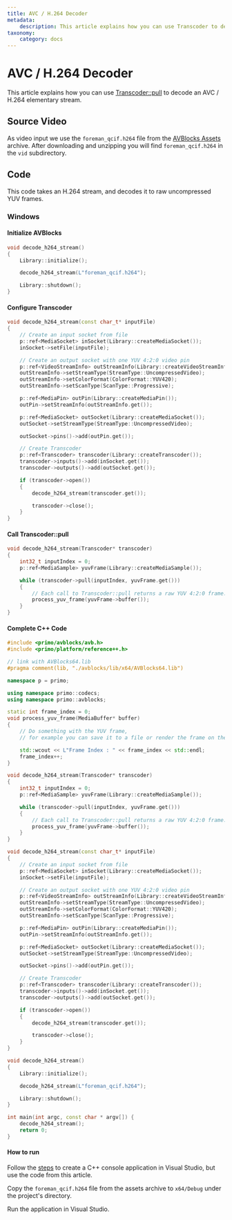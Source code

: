 ```yaml
---
title: AVC / H.264 Decoder
metadata:
    description: This article explains how you can use Transcoder to decode an AVC / H.264 elementary stream.
taxonomy:
    category: docs
---
```


# AVC / H.264 Decoder

This article explains how you can use [Transcoder::pull](https://doc.avblocks.com/core/latest/classprimo_1_1avblocks_1_1_transcoder.html#a8b54e4ba7db4474b0288ff57c12d538e) to decode an AVC / H.264 elementary stream.

## Source Video

As video input we use the `foreman_qcif.h264` file from the [AVBlocks Assets](https://github.com/avblocks/avblocks-assets/releases) archive. After downloading and unzipping you will find `foreman_qcif.h264` in the `vid` subdirectory.

## Code

This code takes an H.264 stream, and decodes it to raw uncompressed YUV frames.

### Windows

#### Initialize AVBlocks

``` cpp
void decode_h264_stream()
{
    Library::initialize();

    decode_h264_stream(L"foreman_qcif.h264");

    Library::shutdown();
}
```

#### Configure Transcoder

``` cpp
void decode_h264_stream(const char_t* inputFile) 
{
    // Create an input socket from file
    p::ref<MediaSocket> inSocket(Library::createMediaSocket());
    inSocket->setFile(inputFile);

    // Create an output socket with one YUV 4:2:0 video pin
    p::ref<VideoStreamInfo> outStreamInfo(Library::createVideoStreamInfo());
    outStreamInfo->setStreamType(StreamType::UncompressedVideo);
    outStreamInfo->setColorFormat(ColorFormat::YUV420);
    outStreamInfo->setScanType(ScanType::Progressive);

    p::ref<MediaPin> outPin(Library::createMediaPin());
    outPin->setStreamInfo(outStreamInfo.get());

    p::ref<MediaSocket> outSocket(Library::createMediaSocket());
    outSocket->setStreamType(StreamType::UncompressedVideo);

    outSocket->pins()->add(outPin.get());

    // Create Transcoder
    p::ref<Transcoder> transcoder(Library::createTranscoder());
    transcoder->inputs()->add(inSocket.get());
    transcoder->outputs()->add(outSocket.get());

    if (transcoder->open())
    {
        decode_h264_stream(transcoder.get());

        transcoder->close();
    }
}
```

#### Call Transcoder::pull

``` cpp
void decode_h264_stream(Transcoder* transcoder)
{
    int32_t inputIndex = 0;
    p::ref<MediaSample> yuvFrame(Library::createMediaSample());

    while (transcoder->pull(inputIndex, yuvFrame.get()))
    {
        // Each call to Transcoder::pull returns a raw YUV 4:2:0 frame. 
        process_yuv_frame(yuvFrame->buffer());
    }
}
```

#### Complete C++ Code

``` cpp
#include <primo/avblocks/avb.h>
#include <primo/platform/reference++.h>

// link with AVBlocks64.lib
#pragma comment(lib, "./avblocks/lib/x64/AVBlocks64.lib")

namespace p = primo;

using namespace primo::codecs;
using namespace primo::avblocks;

static int frame_index = 0;
void process_yuv_frame(MediaBuffer* buffer)
{
    // Do something with the YUV frame, 
    // for example you can save it to a file or render the frame on the screen

    std::wcout << L"Frame Index : " << frame_index << std::endl;
    frame_index++;
}

void decode_h264_stream(Transcoder* transcoder)
{
    int32_t inputIndex = 0;
    p::ref<MediaSample> yuvFrame(Library::createMediaSample());

    while (transcoder->pull(inputIndex, yuvFrame.get()))
    {
        // Each call to Transcoder::pull returns a raw YUV 4:2:0 frame. 
        process_yuv_frame(yuvFrame->buffer());
    }
}

void decode_h264_stream(const char_t* inputFile) 
{
    // Create an input socket from file
    p::ref<MediaSocket> inSocket(Library::createMediaSocket());
    inSocket->setFile(inputFile);

    // Create an output socket with one YUV 4:2:0 video pin
    p::ref<VideoStreamInfo> outStreamInfo(Library::createVideoStreamInfo());
    outStreamInfo->setStreamType(StreamType::UncompressedVideo);
    outStreamInfo->setColorFormat(ColorFormat::YUV420);
    outStreamInfo->setScanType(ScanType::Progressive);

    p::ref<MediaPin> outPin(Library::createMediaPin());
    outPin->setStreamInfo(outStreamInfo.get());

    p::ref<MediaSocket> outSocket(Library::createMediaSocket());
    outSocket->setStreamType(StreamType::UncompressedVideo);

    outSocket->pins()->add(outPin.get());

    // Create Transcoder
    p::ref<Transcoder> transcoder(Library::createTranscoder());
    transcoder->inputs()->add(inSocket.get());
    transcoder->outputs()->add(outSocket.get());

    if (transcoder->open())
    {
        decode_h264_stream(transcoder.get());

        transcoder->close();
    }
}

void decode_h264_stream()
{
    Library::initialize();

    decode_h264_stream(L"foreman_qcif.h264");

    Library::shutdown();
}

int main(int argc, const char * argv[]) {
    decode_h264_stream();
    return 0;
}
```

#### How to run

Follow the [steps](../getting-started-windows/create-a-c-plus-console-app-in-visual-studio) to create a C++ console application in Visual Studio, but use the code from this article. 

Copy the `foreman_qcif.h264` file from the assets archive to `x64/Debug` under the project's directory.

Run the application in Visual Studio. 
